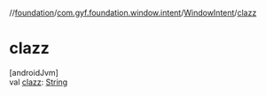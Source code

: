 //[foundation](../../../index.md)/[com.gyf.foundation.window.intent](../index.md)/[WindowIntent](index.md)/[clazz](clazz.md)

# clazz

[androidJvm]\
val [clazz](clazz.md): [String](https://kotlinlang.org/api/core/kotlin-stdlib/kotlin/-string/index.html)